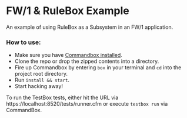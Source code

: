 # FW/1 & RuleBox Example
An example of using RuleBox as a Subsystem in an FW/1 application.

### How to use:

- Make sure you have [Commandbox installed](https://commandbox.ortusbooks.com/content/setup/installation.html).
- Clone the repo or drop the zipped contents into a directory.
- Fire up Commandbox by entering `box` in your terminal and `cd` into the project root directory.
- Run `install && start`.
- Start hacking away!

To run the TestBox tests, either hit the URL via https://localhost:8520/tests/runner.cfm or execute `testbox run` via CommandBox.

